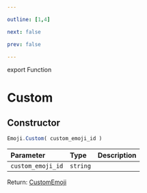 ```yaml
---

outline: [1,4]

next: false

prev: false

---
```


export Function
# Custom

## Constructor
 ```ts
 Emoji.Custom( custom_emoji_id )
 ```
 
 | Parameter | Type | Description |
| :--- | :--- | :--- |
| `custom_emoji_id` | `string` | |

Return: [CustomEmoji](../../../interfaces/CustomEmoji.md)
